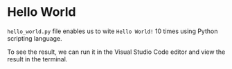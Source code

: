 # Hello World
`hello_world.py` file enables us to wite `Hello World!` 10 times using Python scripting language.

To see the result, we can run it in the Visual Studio Code editor and view the result in the terminal.